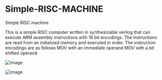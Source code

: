 # Simple-RISC-MACHINE
Simple RISC machine

This is a simple RISC computer written in synthesizable verilog that can execute ARM assembly instructions with 16 bit encodings. The instructions are read from an initialized memory and executed in order.
The instruction encodings are as follows
MOV with an immediate operand
MOV with a bit shifted operand

![image](https://user-images.githubusercontent.com/73015873/153132443-40ed14b6-0f3c-44b5-9a3c-4e7ac476b4c3.png)

![image](https://user-images.githubusercontent.com/73015873/153132624-876fba9d-bf9a-47d8-8bc1-82baf55440e9.png)




